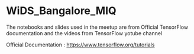 # WiDS_Bangalore_MIQ

The notebooks and slides used in the meetup are from Official TensorFlow documentation and the videos from TensorFlow yotube channel

Official Documentation : https://www.tensorflow.org/tutorials
